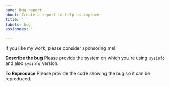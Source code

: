 ```yaml
---
name: Bug report
about: Create a report to help us improve
title: ''
labels: bug
assignees: ''

---
```


If you like my work, please consider sponsoring me!

**Describe the bug**
Please provide the system on which you're using `sysinfo` and also `sysinfo` version.

**To Reproduce**
Please provide the code showing the bug so it can be reproduced.
